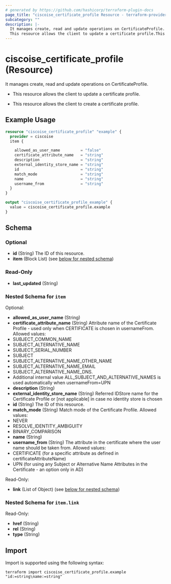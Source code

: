 ```yaml
---
# generated by https://github.com/hashicorp/terraform-plugin-docs
page_title: "ciscoise_certificate_profile Resource - terraform-provider-ciscoise"
subcategory: ""
description: |-
  It manages create, read and update operations on CertificateProfile.
  This resource allows the client to update a certificate profile.This resource allows the client to create a certificate profile.
---
```


# ciscoise_certificate_profile (Resource)

It manages create, read and update operations on CertificateProfile.

- This resource allows the client to update a certificate profile.

- This resource allows the client to create a certificate profile.

## Example Usage

```terraform
resource "ciscoise_certificate_profile" "example" {
  provider = ciscoise
  item {

    allowed_as_user_name         = "false"
    certificate_attribute_name   = "string"
    description                  = "string"
    external_identity_store_name = "string"
    id                           = "string"
    match_mode                   = "string"
    name                         = "string"
    username_from                = "string"
  }
}

output "ciscoise_certificate_profile_example" {
  value = ciscoise_certificate_profile.example
}
```

<!-- schema generated by tfplugindocs -->
## Schema

### Optional

- **id** (String) The ID of this resource.
- **item** (Block List) (see [below for nested schema](#nestedblock--item))

### Read-Only

- **last_updated** (String)

<a id="nestedblock--item"></a>
### Nested Schema for `item`

Optional:

- **allowed_as_user_name** (String)
- **certificate_attribute_name** (String) Attribute name of the Certificate Profile - used only when CERTIFICATE is chosen in usernameFrom.
Allowed values:
- SUBJECT_COMMON_NAME
- SUBJECT_ALTERNATIVE_NAME
- SUBJECT_SERIAL_NUMBER
- SUBJECT
- SUBJECT_ALTERNATIVE_NAME_OTHER_NAME
- SUBJECT_ALTERNATIVE_NAME_EMAIL
- SUBJECT_ALTERNATIVE_NAME_DNS.
- Additional internal value ALL_SUBJECT_AND_ALTERNATIVE_NAMES is used automatically when usernameFrom=UPN
- **description** (String)
- **external_identity_store_name** (String) Referred IDStore name for the Certificate Profile or [not applicable] in case no identity store is chosen
- **id** (String) The ID of this resource.
- **match_mode** (String) Match mode of the Certificate Profile.
Allowed values:
- NEVER
- RESOLVE_IDENTITY_AMBIGUITY
- BINARY_COMPARISON
- **name** (String)
- **username_from** (String) The attribute in the certificate where the user name should be taken from.
Allowed values:
- CERTIFICATE (for a specific attribute as defined in certificateAttributeName)
- UPN (for using any Subject or Alternative Name Attributes in the Certificate - an option only in AD)

Read-Only:

- **link** (List of Object) (see [below for nested schema](#nestedatt--item--link))

<a id="nestedatt--item--link"></a>
### Nested Schema for `item.link`

Read-Only:

- **href** (String)
- **rel** (String)
- **type** (String)

## Import

Import is supported using the following syntax:

```shell
terraform import ciscoise_certificate_profile.example "id:=string\name:=string"
```
